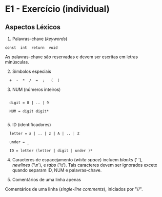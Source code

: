 # E1 - Exercício (individual)

## Aspectos Léxicos

1. Palavras-chave (_keywords_)

```
const  int  return  void
```

As palavras-chave são reservadas e devem ser escritas em letras minúsculas.

2. Símbolos especiais

```
  +  -  *  /  =  ;   (  ) 
```

 3. NUM (números inteiros)

```

  digit = 0 | .. | 9

  NUM = digit digit*
  
```

 5. ID (identificadores)

```
  letter = a | .. | z | A | .. | Z
  
  under = _
  
  ID = letter (letter | digit | under )*

```

4. Caracteres de espacejamento (_white space_) incluem _blanks_ (' '), _newlines_ ('\n'), e _tabs_ ('\t'). Tais caracteres devem ser ignorados exceto quando separam  ID, NUM e palavras-chave.

5. Comentários de uma linha apenas

Comentários de uma linha (_single-line comments_), iniciados por "//".
